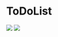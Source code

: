 # ToDoList
 
<img  src="https://i.imgur.com/XQjB6So.png">
<img  src="https://i.imgur.com/Ul4DvuV.png">
